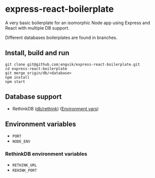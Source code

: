 # express-react-boilerplate
A very basic boilerplate for an isomorphic Node app using Express and React with multiple DB support.

Different databases boilerplates are found in branches.

## Install, build and run

    git clone git@github.com:engvik/express-react-boilerplate.git
    cd express-react-boilerplate
    git merge origin/db/<database>
    npm install
    npm start
    
## Database support
* RethinkDB ([db/rethink](https://github.com/engvik/express-react-boilerplate/tree/db/rethink)) ([Environment vars](https://github.com/engvik/express-react-boilerplate#rethinkdb-environment-variables))

## Environment variables
* `PORT`
* `NODE_ENV`

### RethinkDB environment variables
* `RETHINK_URL`
* `REHINK_PORT`
